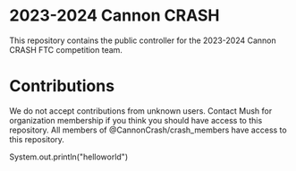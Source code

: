 # 2023-2024 Cannon CRASH

This repository contains the public controller for the 2023-2024 Cannon CRASH FTC competition team.

# Contributions

We do not accept contributions from unknown users. Contact Mush for organization membership if you think you should have access to this repository. All members of @CannonCrash/crash_members have access to this repository.

System.out.println("helloworld")
